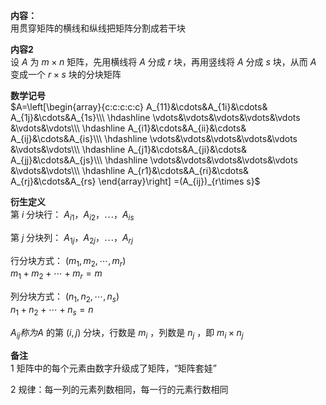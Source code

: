 **内容：**    
用贯穿矩阵的横线和纵线把矩阵分割成若干块    
    
**内容2**    
设 $A$ 为 $m\times n$ 矩阵，先用横线将 $A$ 分成 $r$ 块，再用竖线将 $A$ 分成 $s$ 块，从而 $A$ 变成一个 $r\times s$ 块的分块矩阵    
    
**数学记号**    
 $A=\left[\begin{array}{c:c:c:c:c}    
A_{11}&\cdots&A_{1i}&\cdots&    
A_{1j}&\cdots&A_{1s}\\\     
\hdashline    
\vdots&\vdots&\vdots&\vdots&\vdots    
&\vdots&\vdots\\\     
\hdashline    
A_{i1}&\cdots&A_{ii}&\cdots&    
A_{ij}&\cdots&A_{is}\\\     
\hdashline    
\vdots&\vdots&\vdots&\vdots&\vdots    
&\vdots&\vdots\\\     
\hdashline    
A_{j1}&\cdots&A_{ji}&\cdots&    
A_{jj}&\cdots&A_{js}\\\     
\hdashline    
\vdots&\vdots&\vdots&\vdots&\vdots    
&\vdots&\vdots\\\     
\hdashline    
A_{r1}&\cdots&A_{ri}&\cdots&    
A_{rj}&\cdots&A_{rs}    
\end{array}\right]    
=(A_{ij})_{r\times s}$     
    
**衍生定义**    
第 $i$ 分块行： $A_{i1}，A_{i2}，\cdots， A_{is}$     
    
第 $j$ 分块列： $A_{1j}，A_{2j}，\cdots， A_{rj}$     
    
行分块方式： $(m_1,m_2,\cdots,m_r)$     
 $m_1+m_2+\cdots+m_r=m$     
    
列分块方式： $(n_1,n_2,\cdots,n_s)$     
 $n_1+n_2+\cdots+n_s=n$     
    
 $A_{ij}称为A$ 的第 $(i,j)$ 分块，行数是 $m_i$ ，列数是 $n_j$ ，即 $m_i\times n_j$     
    
**备注**    
1 矩阵中的每个元素由数字升级成了矩阵，“矩阵套娃”    
    
2 规律：每一列的元素列数相同，每一行的元素行数相同    
